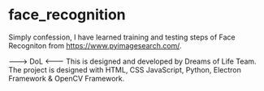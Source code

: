 # face_recognition

Simply confession, I have learned training and testing steps of Face Recogniton from https://www.pyimagesearch.com/.

---> DoL <--- This is designed and developed by Dreams of Life Team. The project is designed with HTML, CSS JavaScript, Python, Electron Framework & OpenCV Framework.

